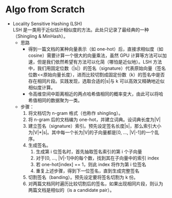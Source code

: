 # Algo from Scratch

- Locality Sensitive Hashing (LSH)  
  LSH 是一类用于近似估计相似度的方法。此处只记录了最经典的一种（Shingling & MinHash）。
  - 思路
    - 得到一篇文档的某种向量表示（如 one-hot）后，直接求相似度（如 cosine）需要计算一个很大的向量乘法，虽然 GPU 计算等方法可以加速，但是我们依然希望有方法可以化简（哪怕是近似地）。LSH 方法中，我们用固定位数（|s|）的签名（signature）代表原始向量（签名位数<<原始向量长度），进而比较切割成固定份数（k）的签名中是否存在相同片段。实践发现，选取合适的|s|与 k 可以高效又精确地近似相似度计算。
    - 令高维空间中距离相近的两点哈希值相同的概率变大，由此可以将哈希值相同的数据聚为一类。
  - 步骤：
    1. 将文档切为 n-gram 格式（也称作 shingling）。
    2. 将 n-gram 后的文档编为 one-hot，并建立词典。设词典长度为|V|
    3. 建立签名（signature）索引。预先设定签名长度|s|，那么索引大小为|V|\*|s|。其中每一个长为|V|的子向量都是[0, …, |V|-1]的一个乱序。
    4. 生成签名。
       1. 生成第 i 位签名时，首先抽取签名索引的第 i 个子向量
       2. 对于[0, …, |V|-1]中的每个数，找到其在子向量中的索引 index
       3. 若 one-hot[index] == 1，则此 index 将作为第 i 位签名
       4. 重复上述步骤，得到下一位签名，直到生成完整签名
    5. 切割签名（banding）。预先设定要将签名切割为 k 份。
    6. 对两篇文档同时遍历比较切割后的签名，如果出现相同片段，则认为两篇文档是相似的（is a candidate pair）。
